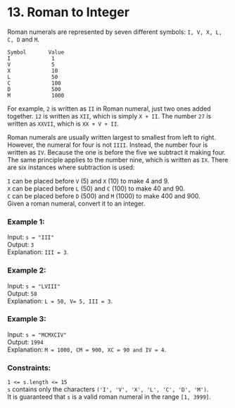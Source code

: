 # 13. Roman to Integer  
  
Roman numerals are represented by seven different symbols: ```I, V, X, L, C, D``` and ```M```.  
  
```Symbol       Value  ```  
```I             1  ```  
```V             5  ```  
```X             10  ```  
```L             50  ```  
```C             100  ```  
```D             500  ```  
```M             1000  ```    
  
For example, ```2``` is written as ```II``` in Roman numeral, just two ones added together. ```12``` is written as ```XII```, which is simply ```X + II```. The number ```27``` is written as ```XXVII```, which is ```XX + V + II```.  
  
Roman numerals are usually written largest to smallest from left to right. However, the numeral for four is not ```IIII```. Instead, the number four is written as ```IV```. Because the one is before the five we subtract it making four. The same principle applies to the number nine, which is written as ```IX```. There are six instances where subtraction is used:  
  
```I``` can be placed before ```V``` (5) and ```X``` (10) to make 4 and 9.   
```X``` can be placed before ```L``` (50) and ```C``` (100) to make 40 and 90.   
```C``` can be placed before ```D``` (500) and ```M``` (1000) to make 400 and 900.  
Given a roman numeral, convert it to an integer.  
  
   
  
### **Example 1:**  

Input: ```s = "III"```  
Output: ```3```  
Explanation: ```III = 3```.  
  
### **Example 2:**  

Input: ```s = "LVIII"```  
Output: ```58```  
Explanation: ```L = 50, V= 5, III = 3```.  
   
### **Example 3:**  

Input: ````s = "MCMXCIV"````  
Output: ```1994```  
Explanation: ```M = 1000, CM = 900, XC = 90 and IV = 4```.  
   
  
### **Constraints:**  
  
```1 <= s.length <= 15```  
```s``` contains only the characters ```('I', 'V', 'X', 'L', 'C', 'D', 'M')```.  
It is guaranteed that ```s``` is a valid roman numeral in the range ```[1, 3999]```.  